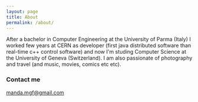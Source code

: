 ```yaml
---
layout: page
title: About
permalink: /about/
---
```


After a bachelor in Computer Engineering at the University of Parma (Italy) I worked few years at CERN as developer (first java distributed software than real-time c++ control software) and now I'm studing Computer Science at the University of Geneva (Switzerland).
I am also passionate of photography and travel (and music, movies, comics etc etc).


### Contact me

[manda.mgf@gmail.com](mailto:manda.mgf@gmail.com)
